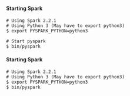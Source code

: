 #### Starting Spark
```
# Using Spark 2.2.1
# Using Python 3 (May have to export python3)
$ export PYSPARK_PYTHON=python3

# Start pyspark
$ bin/pyspark
```

#### Starting Spark
```
# Using Spark 2.2.1
# Using Python 3 (May have to export python3)
$ export PYSPARK_PYTHON=python3
$ bin/pyspark
```

